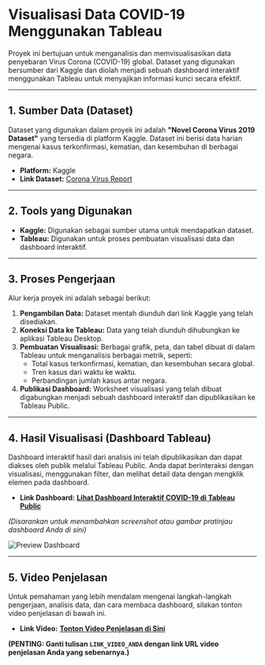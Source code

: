 # Visualisasi Data COVID-19 Menggunakan Tableau

Proyek ini bertujuan untuk menganalisis dan memvisualisasikan data penyebaran Virus Corona (COVID-19) global. Dataset yang digunakan bersumber dari Kaggle dan diolah menjadi sebuah dashboard interaktif menggunakan Tableau untuk menyajikan informasi kunci secara efektif.

---

## 1. Sumber Data (Dataset)

Dataset yang digunakan dalam proyek ini adalah **"Novel Corona Virus 2019 Dataset"** yang tersedia di platform Kaggle. Dataset ini berisi data harian mengenai kasus terkonfirmasi, kematian, dan kesembuhan di berbagai negara.

- **Platform:** Kaggle
- **Link Dataset:** [Corona Virus Report](https://www.kaggle.com/datasets/imdevskp/corona-virus-report)

---

## 2. Tools yang Digunakan

- **Kaggle:** Digunakan sebagai sumber utama untuk mendapatkan dataset.
- **Tableau:** Digunakan untuk proses pembuatan visualisasi data dan dashboard interaktif.

---

## 3. Proses Pengerjaan

Alur kerja proyek ini adalah sebagai berikut:
1.  **Pengambilan Data:** Dataset mentah diunduh dari link Kaggle yang telah disediakan.
2.  **Koneksi Data ke Tableau:** Data yang telah diunduh dihubungkan ke aplikasi Tableau Desktop.
3.  **Pembuatan Visualisasi:** Berbagai grafik, peta, dan tabel dibuat di dalam Tableau untuk menganalisis berbagai metrik, seperti:
    - Total kasus terkonfirmasi, kematian, dan kesembuhan secara global.
    - Tren kasus dari waktu ke waktu.
    - Perbandingan jumlah kasus antar negara.
4.  **Publikasi Dashboard:** Worksheet visualisasi yang telah dibuat digabungkan menjadi sebuah dashboard interaktif dan dipublikasikan ke Tableau Public.

---

## 4. Hasil Visualisasi (Dashboard Tableau)

Dashboard interaktif hasil dari analisis ini telah dipublikasikan dan dapat diakses oleh publik melalui Tableau Public. Anda dapat berinteraksi dengan visualisasi, menggunakan filter, dan melihat detail data dengan mengklik elemen pada dashboard.

- **Link Dashboard:** **[Lihat Dashboard Interaktif COVID-19 di Tableau Public](https://public.tableau.com/views/soal2_17508547900530/Jawabanno_7?:language=en-US&publish=yes&:sid=&:redirect=auth&:display_count=n&:origin=viz_share_link)**

*(Disarankan untuk menambahkan screenshot atau gambar pratinjau dashboard Anda di sini)*

![Preview Dashboard](https://link-gambar-screenshot-dashboard-anda.com/image.png)

---

## 5. Video Penjelasan

Untuk pemahaman yang lebih mendalam mengenai langkah-langkah pengerjaan, analisis data, dan cara membaca dashboard, silakan tonton video penjelasan di bawah ini.

- **Link Video:** **[Tonton Video Penjelasan di Sini](LINK_VIDEO_ANDA)**

**(PENTING: Ganti tulisan `LINK_VIDEO_ANDA` dengan link URL video penjelasan Anda yang sebenarnya.)**
